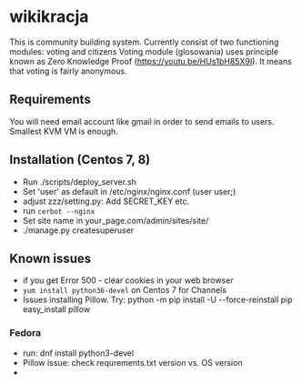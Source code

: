 # wikikracja
This is community building system. Currently consist of two functioning modules: voting and citizens
Voting module (glosowania) uses principle known as Zero Knowledge Proof (https://youtu.be/HUs1bH85X9I). It means that voting is fairly anonymous.

## Requirements
You will need email account like gmail in order to send emails to users.
Smallest KVM VM is enough. 

## Installation (Centos 7, 8)
- Run ./scripts/deploy_server.sh
- Set 'user' as default in /etc/nginx/nginx.conf (user user;)
- adjust zzz/setting.py: Add SECRET_KEY etc.
- run `cerbot --nginx`
- Set site name in your_page.com/admin/sites/site/
- ./manage.py createsuperuser

## Known issues
- if you get Error 500 - clear cookies in your web browser
- `yum install python36-devel` on Centos 7 for Channels
- Issues installing Pillow. Try:
    python -m pip install -U --force-reinstall pip
    easy_install pillow

### Fedora
- run: dnf install python3-devel
- Pillow issue: check requrements.txt version vs. OS version
- 
